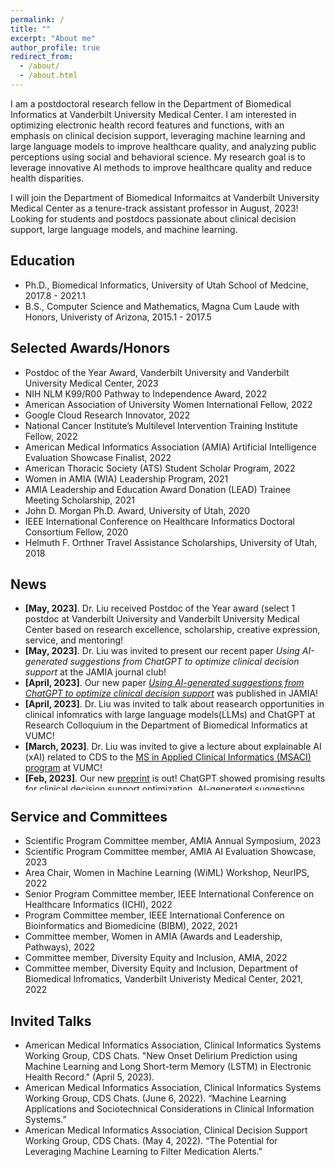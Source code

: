 ```yaml
---
permalink: /
title: ""
excerpt: "About me"
author_profile: true
redirect_from: 
  - /about/
  - /about.html
---
```


I am a postdoctoral research fellow in the Department of Biomedical Informatics at Vanderbilt University Medical Center. I am interested in optimizing electronic health record features and functions, with an emphasis on clinical decision support, leveraging machine learning and large language models to improve healthcare quality, and analyzing public perceptions using social and behavioral science. My research goal is to leverage innovative AI methods to improve healthcare quality and reduce health disparities.  

I will join the Department of Biomedical Informaitcs at Vanderbilt University Medical Center as a tenure-track assistant professor in August, 2023! Looking for students and postdocs passionate about clinical decision support, large language models, and machine learning.

## Education
* Ph.D., Biomedical Informatics, University of Utah School of Medcine, 2017.8 - 2021.1
* B.S., Computer Science and Mathematics, Magna Cum Laude with Honors, Univeristy of Arizona, 2015.1 - 2017.5

## Selected Awards/Honors
* Postdoc of the Year Award, Vanderbilt University and Vanderbilt University Medical Center, 2023
* NIH NLM K99/R00 Pathway to Independence Award, 2022
* American Association of University Women International Fellow, 2022
* Google Cloud Research Innovator, 2022
* National Cancer Institute’s Multilevel Intervention Training Institute Fellow, 2022
* American Medical Informatics Association (AMIA) Artificial Intelligence Evaluation Showcase Finalist, 2022
* American Thoracic Society (ATS) Student Scholar Program, 2022
* Women in AMIA (WIA) Leadership Program, 2021
* AMIA Leadership and Education Award Donation (LEAD) Trainee Meeting Scholarship, 2021
* John D. Morgan Ph.D. Award, University of Utah, 2020
* IEEE International Conference on Healthcare Informatics Doctoral Consortium Fellow, 2020
* Helmuth F. Orthner Travel Assistance Scholarships, University of Utah, 2018


## News 

<ul style="width: auto; height: 300px; overflow: auto">
  <li> <b>[May, 2023]</b>. Dr. Liu received Postdoc of the Year award (select 1 postdoc at Vanderbilt University and Vanderbilt University Medical Center based on research excellence, scholarship, creative expression, service, and mentoring! </li>
  <li> <b>[May, 2023]</b>. Dr. Liu was invited to present our recent paper <i>Using AI-generated suggestions from ChatGPT to optimize clinical decision support</i> at the JAMIA journal club! </li>
  <li> <b>[April, 2023]</b>. Our new paper <a href="https://academic.oup.com/jamia/advance-article/doi/10.1093/jamia/ocad072/7136722?utm_source=advanceaccess&utm_campaign=jamia&utm_medium=email"><i>Using AI-generated suggestions from ChatGPT to optimize clinical decision support</i></a> was published in JAMIA! </li>
  <li> <b>[April, 2023]</b>. Dr. Liu was invited to talk about reasearch opportunities in clinical infomratics with large language models(LLMs) and ChatGPT at Research Colloquium in the Department of Biomedical Informatics at VUMC!</li>
  <li> <b>[March, 2023]</b>. Dr. Liu was invited to give a lecture about explainable AI (xAI) related to CDS to the <a href="https://medschool.vanderbilt.edu/biomedical-informatics/msaci/">MS in Applied Clinical Informatics (MSACI) program</a> at VUMC!</li>
  <li> <b>[Feb, 2023]</b>. Our new <a href="https://www.medrxiv.org/content/10.1101/2023.02.21.23286254v1">preprint</a> is out! ChatGPT showed promising results for clinical decision support optimization. AI-generated suggestions were highly relevant and offered unique perspectives compared to human-generated suggestions!</li>
  <li> <b>[Jan, 2023]</b>. Dr. Liu was invited to join the Scientific Program Committee (SPC) for the <a href="https://amia.org/education-events/amia-2023-annual-symposium">AMIA 2023 Annual Symposium</a>!</li>
  <li> <b>[Jan, 2023]</b>. Our paper was featured in <a href="https://news.vumc.org/2023/01/23/machine-learning-predicts-delirium/">VUMC Reporter!</a> </li>
  <li> <b>[Jan, 2023]</b>. Dr. Liu was invited to give a talk in the CDSChat (AMIA Clinical Deicison Support Working Group)! </li>
  <li> <b>[December, 2022]</b>. Dr. Liu presented <i>Delirium Prediction using Long Short-Term Memory (LSTM) in the Electronic Health Record</i> at NeurIPS in New Orleans!</li>
  <li> <b>[November, 2022]</b>. Dr. Liu was invited to be a member of the Scientific Program Committee (SPC) for the 2023 AMIA AI Evaluation Showcase.</li> 
  <li> <b>[November, 2022]</b>. Dr. Liu received Travel Funding from WiML @NeurIPS.</li> 
  <li> <b>[November, 2022]</b>. Our paper <i>New Onset Delirium Prediction using Machine Learning and Long Short-term Memory (LSTM) in Electronic Health Record</i> was selected as one of the <a href="http://doctorpenguin.com/selected">top papers of the week</a> by leading researchers in the field.</li> 
  <li> <b>[November, 2022]</b>. Our paper <i>Effectiveness of eHealth Self-management Interventions in Patients With Heart Failure: Systematic Review and Meta-analysis</i> was featured as the scientific article of the month by <a href="https://self-management.eu/blog/scientific-article-of-the-month/">COMPAR-EU</a>.</li>
  <li> <b>[October, 2022]</b>. Our paper <a href="https://academic.oup.com/jamia/advance-article/doi/10.1093/jamia/ocac210/6775898?searchresult=1"><i>New Onset Delirium Prediction using Machine Learning and Long Short-term Memory (LSTM) in Electronic Health Record</i></a> was published in JAMIA.</li>
  <li> <b>[September, 2022]</b>. Our poster <i>Delirium Prediction using Long Short-Term Memory (LSTM) in the Electronic Health Record</i> was accepted in Women in Machine Learning (WiML) Workshop @NeurIPS 2022.</li>
  <li> <b>[August, 2022]</b>. Our poster <i>A Theory-based Evaluation of a Clinical Decision Support System to Predict New Onset of Delirium</i> was accetpted in the Stage III - Health Impact Studies in <a href="https://amia.org/education-events/amia-2022-artificial-intelligence-evaluation-showcase">AMIA 2022 Artificial Intelligence Evaluation Showcase</a>!</li> 
  <li> <b>[August, 2022]</b>. Dr. Liu was invited to be an Area Chair for Women in Machine Learning (WiML) Workshop @NeurIPS 2022. </li> 
  <li> <b>[August, 2022]</b>. Dr. Liu received a NIH NLM K99/R00 Pathway to Independence Award!!! She will continue her research in optimizing clinical decision support alerts using explainable artificial intelligence (XAI). </li> 
  <li> <b>[July, 2022]</b>. Dr. Liu presented in the Center for Precision Medicine at Vanderbilt University! </li> 
  <li> <b>[June, 2022]</b>. Our poster is accepted in <a href="https://amia.org/education-events/amia-2022-annual-symposium">AMIA 2022 Annual Symposium</a>! </li>
  <li> <b>[June, 2022]</b>. Dr. Liu graudated from NCI Multilevel Intervention Training Institute (MLTI)! </li>
   <li> <b>[June, 2022]</b>. Our paper is published in <a href="https://doi.org/10.1093/jamia/ocac089">JAMIA</a>! </li>
   <li> <b>[May, 2022]</b>. Dr. Liu presented in the AMIA Clninical Informatics Conference in Houston, TX! </li>
   <li> <b>[May, 2022]</b>. Dr. Liu successfully completed the Women in AMIA Leadership Program in Midway, UT! </li>
   <li> <b>[May, 2022]</b>. Dr. Liu was invited to give a talk in the <a href="https://amia.org/community/working-groups/clinical-information-systems">AMIA Clinical Informatics Systems Working Group</a>! </li>
  <li> <b>[May, 2022]</b>. Our paper was featured by <a href="https://psnet.ahrq.gov/periodic-issue/periodic-issue-340">Agency for Healthcare Research and Quality (AHRQ)</a>! </li>

</ul>


## Service and Committees
* Scientific Program Committee member, AMIA Annual Symposium, 2023
* Scientific Program Committee member, AMIA AI Evaluation Showcase, 2023
* Area Chair, Women in Machine Learning (WiML) Workshop, NeurIPS, 2022
* Senior Program Committee member, IEEE International Conference on Healthcare Informatics (ICHI), 2022
* Program Committee member, IEEE International Conference on Bioinformatics and Biomedicine (BIBM), 2022, 2021
* Committee member, Women in AMIA (Awards and Leadership, Pathways), 2022
* Committee member, Diversity Equity and Inclusion, AMIA, 2022
* Committee member, Diversity Equity and Inclusion, Department of Biomedical Infromatics, Vanderbilt Univeristy Medical Center, 2021, 2022

## Invited Talks
* American Medical Informatics Association, Clinical Informatics Systems Working Group, CDS Chats. "New Onset Delirium Prediction using Machine Learning and Long Short-term Memory (LSTM) in Electronic Health Record." (April 5, 2023).
* American Medical Informatics Association, Clinical Informatics Systems Working Group, CDS Chats. (June 6, 2022). “Machine Learning Applications and Sociotechnical Considerations in Clinical Information Systems.” 
* American Medical Informatics Association, Clinical Decision Support Working Group, CDS Chats. (May 4, 2022). “The Potential for Leveraging Machine Learning to Filter Medication Alerts.” 


<script type="text/javascript" id="clustrmaps" src="//clustrmaps.com/map_v2.js?d=gkDtTE4gLkPP-0gfMb159XqHXaiOG_8lHVxggmLMedA&cl=ffffff&w=a"></script>

